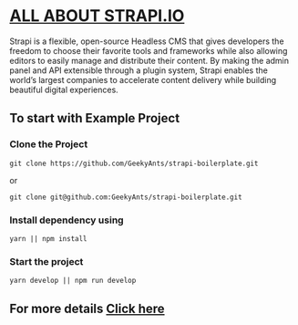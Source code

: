 # [ALL ABOUT STRAPI.IO](https://geekyants.com/blog/all-about-strapiio-363?token=9FJrxtAwiO3lu/87eT7WedEDmnw=&expires=1605762803)

Strapi is a flexible, open-source Headless CMS that gives developers the freedom to choose their favorite tools and frameworks while also allowing editors to easily manage and distribute their content. By making the admin panel and API extensible through a plugin system, Strapi enables the world’s largest companies to accelerate content delivery while building beautiful digital experiences.

## To start with Example Project

### Clone the Project

```
git clone https://github.com/GeekyAnts/strapi-boilerplate.git
```

or

```
git clone git@github.com:GeekyAnts/strapi-boilerplate.git
```

### Install dependency using

```
yarn || npm install
```

### Start the project

```
yarn develop || npm run develop
```

## For more details [Click here](https://geekyants.com/blog/all-about-strapiio-363?token=9FJrxtAwiO3lu/87eT7WedEDmnw=&expires=1605762803)
